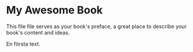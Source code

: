 # My Awesome Book

This file file serves as your book's preface, a great place to describe your book's content and ideas.

En första text.



